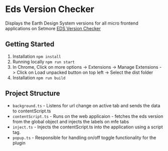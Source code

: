 
# Eds Version Checker 


Displays the Earth Design System versions for all micro frontend applications on Setmore
<a href="https://chromewebstore.google.com/detail/eds-version-checker/koggbkcbcigigcmjomnnhmjhgbaleool?hl=en&authuser=0" target="_blank">EDS Version Checker</a>


## Getting Started

1. Installation ```npm install ```
2. Running locally ```npm run start ```
3. In Chrome, Click on more options -> Extensions -> Manage Extensions -> Click on Load unpacked button on top left -> Select the dist folder
4. Installation ```npm run build ```


    
## Project Structure

- ```background.ts``` - Listens for url change on active tab and sends the data to contentScript.ts
- ```contentScript.ts``` - Runs on the web applicaion - fetches the eds version from the global object and injects the labels on mfe tabs
- ```inject.ts``` - Injects the contentScript.ts into the application using a script tag.
- ```popup.ts``` - Responsible for handling on/off toggle functionality for the plugin


